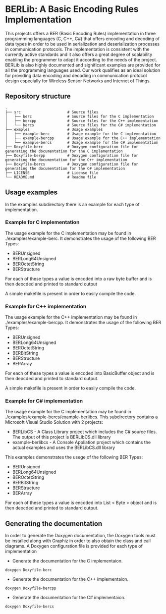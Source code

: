 # BERLib: A Basic Encoding Rules Implementation

This projects offers a BER (Basic Encoding Rules) implementation in three programming languages (C, C++, C#) that offers encoding and decoding of data types in order to be used in serialization and deserialization
processes in communication protocols. The implementation is consistent with the currently active
standards and it also offers a great degree of scalability enabling the programmer to adapt it according to
the needs of the project. BERLib is also highly documented and significant examples are provided for all the
programming languages used. Our work qualifies as an ideal solution for providing data encoding and decoding
in communication protocol design especially for Wireless Sensor Networks and Internet of Things.

## Repository structure

    .
    ├── src                     # Source files
    │   ├── berc                # Source files for the C implementation
    │   ├── bercpp              # Source files for the C++ implementation
    │   └── bercs               # Source files for the C# implementation    
    ├── exmples                 # Usage examples
    │   ├── example-berc        # Usage example for the C implementation
    │   ├── example-bercpp      # Usage example for the C++ implementation
    │   └── example-bercs       # Usage example for the C# implementation 
    ├── Doxyfile-berc           # Doxygen configuration file for generating the documentation for the C implementation
    ├── Doxyfile-berpp          # Doxygen configuration file for generating the documentation for the C++ implementation
    ├── Doxyfile-bercs          # Doxygen configuration file for generating the documentation for the C# implementation
    ├── LICENSE                 # License file
    └── README.md               # Readme file

## Usage examples

In the examples subdirectory there is an example for each type of implementation.

### Example for C implementation

The usage example for the C implementation may be found in ./examples/example-berc. It demonstrates the usage of the following BER Types: 
* BERUnsigned
* BERLong64Unsigned
* BEROctetString
* BERStructure

For each of these types a value is encoded into a raw byte buffer and is then deocded and printed to standard output

A simple makefile is present in order to easily compile the code.


### Example for C++ implementation

The usage example for the C++ implementation may be found in ./examples/example-bercpp. It demonstrates the usage of the following BER Types: 
* BERUnsigned
* BERLong64Unsigned
* BEROctetString
* BERBitString
* BERStructure
* BERArray
 

For each of these types a value is encoded into BasicBuffer object and is then deocded and printed to standard output.

A simple makefile is present in order to easily compile the code.

### Example for C# implementation

The usage example for the C implementation may be found in ./examples/example-bercs/example-berlibcs. This subdirectory contains a Microsoft Visual Studio Solution with 2 projects:

* BERLibCS - A Class Library project which includes the C# source files. The output of this project is BERLibCS.dll library
* example-berlibcs - A Console Appliation project which contains the actual examples and uses the BERLibCS.dll library
 

This examples demonstrates the usege of the following BER Types:
* BERUnsigned
* BERLong64Unsigned
* BEROctetString
* BERBitString
* BERStructure
* BERArray
 

For each of these types a value is encoded into List < Byte >  object and is then deocded and printed to standard output.

## Generating the documentation

In order to generate the Doxygen documentation, the Doxygen tools must be installed along with Graphiz in order to also obtain the class and call diagrams. A Doxygen configuration file is provided for each type of implementation

* Generate the documentation for the C implementaion.

```
doxygen Doxyfile-berc
```

* Generate the documentation for the C++ implementaion.
```
doxygen Doxyfile-bercpp
```

* Generate the documentation for the C# implementaion.
```
doxygen Doxyfile-bercs
```